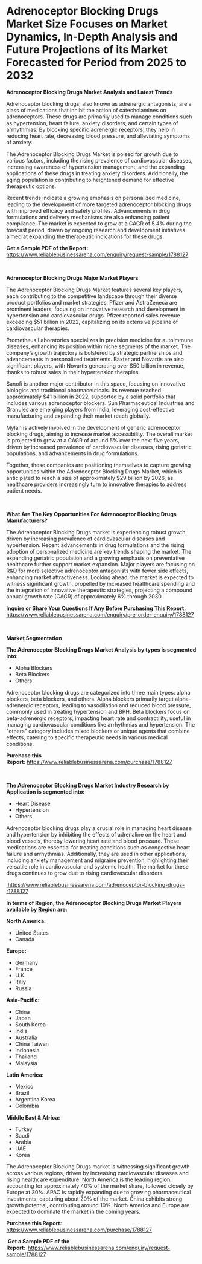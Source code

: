 <p><h1>Adrenoceptor Blocking Drugs Market Size Focuses on Market Dynamics, In-Depth Analysis and Future Projections of its Market Forecasted for Period from 2025 to 2032</h1></p><p><strong>Adrenoceptor Blocking Drugs Market Analysis and Latest Trends</strong></p>
<p><p>Adrenoceptor blocking drugs, also known as adrenergic antagonists, are a class of medications that inhibit the action of catecholamines on adrenoceptors. These drugs are primarily used to manage conditions such as hypertension, heart failure, anxiety disorders, and certain types of arrhythmias. By blocking specific adrenergic receptors, they help in reducing heart rate, decreasing blood pressure, and alleviating symptoms of anxiety.</p><p>The Adrenoceptor Blocking Drugs Market is poised for growth due to various factors, including the rising prevalence of cardiovascular diseases, increasing awareness of hypertension management, and the expanding applications of these drugs in treating anxiety disorders. Additionally, the aging population is contributing to heightened demand for effective therapeutic options.</p><p>Recent trends indicate a growing emphasis on personalized medicine, leading to the development of more targeted adrenoceptor blocking drugs with improved efficacy and safety profiles. Advancements in drug formulations and delivery mechanisms are also enhancing patient compliance. The market is expected to grow at a CAGR of 5.4% during the forecast period, driven by ongoing research and development initiatives aimed at expanding the therapeutic indications for these drugs.</p></p>
<p><strong>Get a Sample PDF of the Report:&nbsp;</strong> <a href="https://www.reliablebusinessarena.com/enquiry/request-sample/1788127?utm_campaign=2133&utm_medium=2&utm_source=Github&utm_content=ia&utm_term=19042025&utm_id=adrenoceptor-blocking-drugs">https://www.reliablebusinessarena.com/enquiry/request-sample/1788127</a></p>
<p>&nbsp;</p>
<p><strong>Adrenoceptor Blocking Drugs Major Market Players</strong></p>
<p><p>The Adrenoceptor Blocking Drugs Market features several key players, each contributing to the competitive landscape through their diverse product portfolios and market strategies. Pfizer and AstraZeneca are prominent leaders, focusing on innovative research and development in hypertension and cardiovascular drugs. Pfizer reported sales revenue exceeding $51 billion in 2022, capitalizing on its extensive pipeline of cardiovascular therapies.</p><p>Prometheus Laboratories specializes in precision medicine for autoimmune diseases, enhancing its position within niche segments of the market. The company’s growth trajectory is bolstered by strategic partnerships and advancements in personalized treatments. Baxter and Novartis are also significant players, with Novartis generating over $50 billion in revenue, thanks to robust sales in their hypertension therapies.</p><p>Sanofi is another major contributor in this space, focusing on innovative biologics and traditional pharmaceuticals. Its revenue reached approximately $41 billion in 2022, supported by a solid portfolio that includes various adrenoceptor blockers. Sun Pharmaceutical Industries and Granules are emerging players from India, leveraging cost-effective manufacturing and expanding their market reach globally.</p><p>Mylan is actively involved in the development of generic adrenoceptor blocking drugs, aiming to increase market accessibility. The overall market is projected to grow at a CAGR of around 5% over the next five years, driven by increased prevalence of cardiovascular diseases, rising geriatric populations, and advancements in drug formulations.</p><p>Together, these companies are positioning themselves to capture growing opportunities within the Adrenoceptor Blocking Drugs Market, which is anticipated to reach a size of approximately $29 billion by 2026, as healthcare providers increasingly turn to innovative therapies to address patient needs.</p></p>
<p>&nbsp;</p>
<p><strong>What Are The Key Opportunities For Adrenoceptor Blocking Drugs Manufacturers?</strong></p>
<p><p>The Adrenoceptor Blocking Drugs market is experiencing robust growth, driven by increasing prevalence of cardiovascular diseases and hypertension. Recent advancements in drug formulations and the rising adoption of personalized medicine are key trends shaping the market. The expanding geriatric population and a growing emphasis on preventative healthcare further support market expansion. Major players are focusing on R&D for more selective adrenoceptor antagonists with fewer side effects, enhancing market attractiveness. Looking ahead, the market is expected to witness significant growth, propelled by increased healthcare spending and the integration of innovative therapeutic strategies, projecting a compound annual growth rate (CAGR) of approximately 6% through 2030.</p></p>
<p><strong>Inquire or Share Your Questions If Any Before Purchasing This Report:</strong> <a href="https://www.reliablebusinessarena.com/enquiry/pre-order-enquiry/1788127?utm_campaign=2133&utm_medium=2&utm_source=Github&utm_content=ia&utm_term=19042025&utm_id=adrenoceptor-blocking-drugs">https://www.reliablebusinessarena.com/enquiry/pre-order-enquiry/1788127</a></p>
<p>&nbsp;</p>
<p><strong>Market Segmentation</strong></p>
<p><strong>The Adrenoceptor Blocking Drugs Market Analysis by types is segmented into:</strong></p>
<p><ul><li>Alpha Blockers</li><li>Beta Blockers</li><li>Others</li></ul></p>
<p><p>Adrenoceptor blocking drugs are categorized into three main types: alpha blockers, beta blockers, and others. Alpha blockers primarily target alpha-adrenergic receptors, leading to vasodilation and reduced blood pressure, commonly used in treating hypertension and BPH. Beta blockers focus on beta-adrenergic receptors, impacting heart rate and contractility, useful in managing cardiovascular conditions like arrhythmias and hypertension. The "others" category includes mixed blockers or unique agents that combine effects, catering to specific therapeutic needs in various medical conditions.</p></p>
<p><strong>Purchase this Report:&nbsp;</strong><a href="https://www.reliablebusinessarena.com/purchase/1788127?utm_campaign=2133&utm_medium=2&utm_source=Github&utm_content=ia&utm_term=19042025&utm_id=adrenoceptor-blocking-drugs">https://www.reliablebusinessarena.com/purchase/1788127</a></p>
<p>&nbsp;</p>
<p><strong>The Adrenoceptor Blocking Drugs Market Industry Research by Application is segmented into:</strong></p>
<p><ul><li>Heart Disease</li><li>Hypertension</li><li>Others</li></ul></p>
<p><p>Adrenoceptor blocking drugs play a crucial role in managing heart disease and hypertension by inhibiting the effects of adrenaline on the heart and blood vessels, thereby lowering heart rate and blood pressure. These medications are essential for treating conditions such as congestive heart failure and arrhythmias. Additionally, they are used in other applications, including anxiety management and migraine prevention, highlighting their versatile role in cardiovascular and systemic health. The market for these drugs continues to grow due to rising cardiovascular disorders.</p></p>
<p><a href="https://www.reliablebusinessarena.com/adrenoceptor-blocking-drugs-r1788127?utm_campaign=2133&utm_medium=2&utm_source=Github&utm_content=ia&utm_term=19042025&utm_id=adrenoceptor-blocking-drugs">&nbsp;https://www.reliablebusinessarena.com/adrenoceptor-blocking-drugs-r1788127</a></p>
<p><strong>In terms of Region, the Adrenoceptor Blocking Drugs Market Players available by Region are:</strong></p>
<p>
    <p> <strong> North America: </strong>
        <ul>
            <li>United States</li>
            <li>Canada</li>
        </ul>
        </p> 
    <p> <strong> Europe: </strong>
        <ul>
            <li>Germany</li>
            <li>France</li>
            <li>U.K.</li>
            <li>Italy</li>
            <li>Russia</li>
        </ul>
        </p> 
    <p> <strong> Asia-Pacific: </strong>
        <ul>
            <li>China</li>
            <li>Japan</li>
            <li>South Korea</li>
            <li>India</li>
            <li>Australia</li>
            <li>China Taiwan</li>
            <li>Indonesia</li>
            <li>Thailand</li>
            <li>Malaysia</li>
        </ul>
        </p> 
    <p> <strong> Latin America: </strong>
        <ul>
            <li>Mexico</li>
            <li>Brazil</li>
            <li>Argentina Korea</li>
            <li>Colombia</li>
        </ul>
        </p> 
    <p> <strong> Middle East & Africa: </strong>
        <ul>
            <li>Turkey</li>
            <li>Saudi</li>
            <li>Arabia</li>
            <li>UAE</li>
            <li>Korea</li>
        </ul>
    </p>
    </p>
<p><p>The Adrenoceptor Blocking Drugs market is witnessing significant growth across various regions, driven by increasing cardiovascular diseases and rising healthcare expenditure. North America is the leading region, accounting for approximately 40% of the market share, followed closely by Europe at 30%. APAC is rapidly expanding due to growing pharmaceutical investments, capturing about 20% of the market. China exhibits strong growth potential, contributing around 10%. North America and Europe are expected to dominate the market in the coming years.</p></p>
<p><strong>Purchase this Report: </strong><a href="https://www.reliablebusinessarena.com/purchase/1788127?utm_campaign=2133&utm_medium=2&utm_source=Github&utm_content=ia&utm_term=19042025&utm_id=adrenoceptor-blocking-drugs">https://www.reliablebusinessarena.com/purchase/1788127</a></p>
<p>&nbsp;<strong>Get a Sample PDF of the Report:&nbsp;&nbsp;</strong><a href="https://www.reliablebusinessarena.com/enquiry/request-sample/1788127?utm_campaign=2133&utm_medium=2&utm_source=Github&utm_content=ia&utm_term=19042025&utm_id=adrenoceptor-blocking-drugs">https://www.reliablebusinessarena.com/enquiry/request-sample/1788127</a></p>
<p><strong></strong></p>
<p><p></p><p></p><p></p></p>